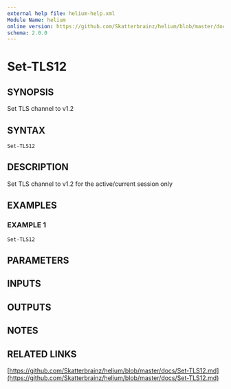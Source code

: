 ```yaml
---
external help file: helium-help.xml
Module Name: helium
online version: https://github.com/Skatterbrainz/helium/blob/master/docs/Set-TLS12.md
schema: 2.0.0
---
```


# Set-TLS12

## SYNOPSIS
Set TLS channel to v1.2

## SYNTAX

```
Set-TLS12
```

## DESCRIPTION
Set TLS channel to v1.2 for the active/current session only

## EXAMPLES

### EXAMPLE 1
```
Set-TLS12
```

## PARAMETERS

## INPUTS

## OUTPUTS

## NOTES

## RELATED LINKS

[https://github.com/Skatterbrainz/helium/blob/master/docs/Set-TLS12.md](https://github.com/Skatterbrainz/helium/blob/master/docs/Set-TLS12.md)

